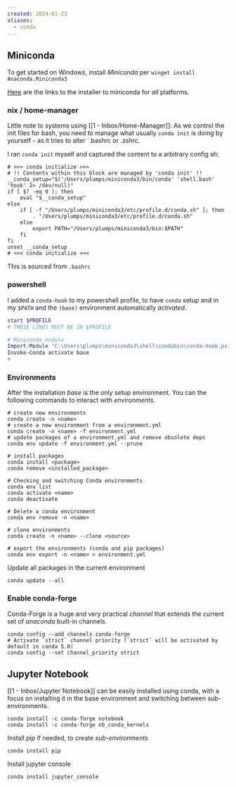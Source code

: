 ```yaml
---
created: 2024-01-23
aliases:
  - conda
---
```


## Miniconda

To get started on Windows, install _Miniconda_ per `winget install Anaconda.Miniconda3`

[Here](https://docs.conda.io/projects/miniconda/en/latest/) are the links to the installer to miniconda for _all_ platforms.

### nix / home-manager

Little note to systems using [[1 - Inbox/Home-Manager]]: As we control the init files for bash, you need to manage what usually `conda init` is doing by yourself - as it tries to alter `.bashrc or .zshrc.

I ran `conda init` myself and captured the content to a arbitrary config sh:

```
# >>> conda initialize >>>
# !! Contents within this block are managed by 'conda init' !!
__conda_setup="$('/Users/plumps/miniconda3/bin/conda' 'shell.bash' 'hook' 2> /dev/null)"
if [ $? -eq 0 ]; then
    eval "$__conda_setup"
else
    if [ -f "/Users/plumps/miniconda3/etc/profile.d/conda.sh" ]; then
        . "/Users/plumps/miniconda3/etc/profile.d/conda.sh"
    else
        export PATH="/Users/plumps/miniconda3/bin:$PATH"
    fi
fi
unset __conda_setup
# <<< conda initialize <<<
```

This is sourced from `.bashrc`

### powershell

I added a `conda-hook` to my powershell profile, to have `conda` setup and in my `$PATH` and the `(base)` environment automatically _activated_.

```powershell
start $PROFILE
# THESE LINES MUST BE IN $PROFILE

# Miniconda module
Import-Module "C:\Users\plumps\miniconda3\shell\condabin\conda-hook.ps1"
Invoke-Conda activate base
#
```

### Environments

After the installation _base_ is the only setup environment. You can the following commands to interact with _environments_.

```shell
# create new environments
conda create -n <name>
# create a new environment from a environment.yml
conda create -n <name> -f environment.yml
# update packages of a environment.yml and remove obsolete deps
conda env update -f environment.yml --prune

# install packages
conda install <package>
conda remove <installed_package>

# Checking and switching Conda environments
conda env list
conda activate <name>
conda deactivate

# Delete a conda environment
conda env remove -n <name>

# clone environments
conda create -n <name> --clone <source>

# export the environments (conda and pip packages)
conda env export -n <name> > environment.yml
```

Update all packages in the current environment

```shell
conda update --all
```

### Enable conda-forge

Conda-Forge is a huge and very practical _channel_ that extends the current set of _anaconda_ built-in channels.

```shell
conda config --add channels conda-forge
# Activate `strict` channel priority (`strict` will be activated by default in conda 5.0)
conda config --set channel_priority strict
```

## Jupyter Notebook

[[1 - Inbox/Jupyter Notebook]] can be easily installed using conda, with a focus on installing it in the base environment and switching between sub-environments.

```shell
conda install -c conda-forge notebook
conda install -c conda-forge nb_conda_kernels
```

Install _pip_ if needed, to create _sub-environments_

```shell
conda install pip
```

Install jupyter console

```shell
conda install jupyter_console
```
